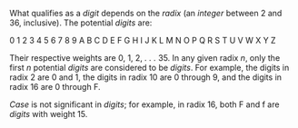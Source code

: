 



What qualifies as a *digit* depends on the *radix* (an *integer* between 2 and 36, inclusive). The potential *digits* are: 



0 1 2 3 4 5 6 7 8 9 A B C D E F G H I J K L M N O P Q R S T U V W X Y Z 



Their respective weights are 0, 1, 2, *. . .* 35. In any given radix *n*, only the first *n* potential *digits* are considered to be *digits*. For example, the digits in radix 2 are 0 and 1, the digits in radix 10 are 0 through 9, and the digits in radix 16 are 0 through F. 



*Case* is not significant in *digits*; for example, in radix 16, both F and f are *digits* with weight 15.
 